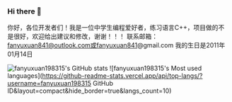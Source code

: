 ### Hi there 👋
你好，各位开发者们！我是一位中学生编程爱好者，练习语言C++，项目做的不是很好，欢迎给出建议和修改，谢谢！！！
联系邮箱：fanyuxuan841@outlook.com或fanyuxuan841@gmail.com
我的生日是2011年01月14日
<!--
**fanyuxuan198315/fanyuxuan198315** is a ✨ _special_ ✨ repository because its `README.md` (this file) appears on your GitHub profile.

Here are some ideas to get you started:

- 🔭 I’m currently working on ...
- 🌱 I’m currently learning ...
- 👯 I’m looking to collaborate on ...
- 🤔 I’m looking for help with ...
- 💬 Ask me about ...
- 📫 How to reach me: ...
- 😄 Pronouns: ...
- ⚡ Fun fact: ...
-->
![fanyuxuan198315's GitHub stats](https://github-readme-stats.vercel.app/api?username=fanyuxuan198315)
![fanyuxuan198315's Most used languages](https://github-readme-stats.vercel.app/api/top-langs/?username=fanyuxuan198315 GitHub ID&layout=compact&hide_border=true&langs_count=10)
